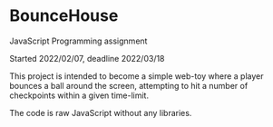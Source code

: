 # BounceHouse
JavaScript Programming assignment

Started 2022/02/07, deadline 2022/03/18

This project is intended to become a simple web-toy where a player bounces a ball around the screen, attempting to hit a number of checkpoints within a given time-limit.

The code is raw JavaScript without any libraries.